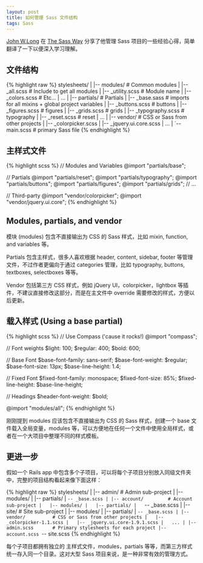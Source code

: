```yaml
---
layout: post
title: 如何管理 Sass 文件结构
tags: Sass
---
```


[John W.Long](http://wiseheartdesign.com) 在 [The Sass Way](http://thesassway.com/beginner/how-to-structure-a-sass-project) 分享了他管理 Sass 项目的一些经验心得，简单翻译了一下以便深入学习理解。

## 文件结构

{% highlight raw %}
stylesheets/
|
|-- modules/              # Common modules
|   |-- _all.scss         # Include to get all modules
|   |-- _utility.scss     # Module name
|   |-- _colors.scss      # Etc...
|   ...
|
|-- partials/             # Partials
|   |-- _base.sass        # imports for all mixins + global project variables
|   |-- _buttons.scss     # buttons
|   |-- _figures.scss     # figures
|   |-- _grids.scss       # grids
|   |-- _typography.scss  # typography
|   |-- _reset.scss       # reset
|   ...
|
|-- vendor/               # CSS or Sass from other projects
|   |-- _colorpicker.scss
|   |-- _jquery.ui.core.scss
|   ...
|
`-- main.scss             # primary Sass file
{% endhighlight %}

## 主样式文件

{% highlight scss %}
// Modules and Variables
@import "partials/base";

// Partials
@import "partials/reset";
@import "partials/typography";
@import "partials/buttons";
@import "partials/figures";
@import "partials/grids";
// ...

// Third-party
@import "vendor/colorpicker";
@import "vendor/jquery.ui.core";
{% endhighlight %}

## Modules, partials, and vendor

模块 (modules) 包含不直接输出为 CSS 的 Sass 样式，比如 mixin, function, and variables 等。

Partials 包含主样式，很多人喜欢根据 header, content, sidebar, footer 等管理文件，不过作者更偏向于通过 categories 管理，比如 typography, buttons, textboxes, selectboxes 等等。

Vendor 包括第三方 CSS 样式，例如 jQuery UI，colorpicker，lightbox 等插件，不建议直接修改这部分，而是在主文件中 override 需要修改的样式，方便以后更新。

## 载入样式 (Using a base partial)

{% highlight scss %}
// Use Compass ('cause it rocks!)
@import "compass";

// Font weights
$light: 100;
$regular: 400;
$bold: 600;

// Base Font
$base-font-family: sans-serif;
$base-font-weight: $regular;
$base-font-size: 13px;
$base-line-height: 1.4;

// Fixed Font
$fixed-font-family: monospace;
$fixed-font-size: 85%;
$fixed-line-height: $base-line-height;

// Headings
$header-font-weight: $bold;

@import "modules/all";
{% endhighlight %}

刚刚提到 modules 应该包含不直接输出为 CSS 的 Sass 样式，创建一个 base 文件载入全局变量，modules 等，可以方便地在任何一个文件中使用全局样式，或者在一个大项目中整理不同的样式模板。

## 更进一步

假如一个 Rails app 中包含多个子项目，可以将每个子项目分别放入同级文件夹中，完整的项目结构看起来像下面这样：

{% highlight raw %}
stylesheets/
|
|-- admin/           # Admin sub-project
|   |-- modules/
|   |-- partials/
|   `-- _base.scss
|
|-- account/         # Account sub-project
|   |-- modules/
|   |-- partials/
|   `-- _base.scss
|
|-- site/            # Site sub-project
|   |-- modules/
|   |-- partials/
|   `-- _base.scss
|
|-- vendor/          # CSS or Sass from other projects
|   |-- _colorpicker-1.1.scss
|   |-- _jquery.ui.core-1.9.1.scss
|   ...
|
|-- admin.scss       # Primary stylesheets for each project
|-- account.scss
`-- site.scss
{% endhighlight %}

每个子项目都拥有独立的 主样式文件，modules，partials 等等，而第三方样式统一存入同一个目录。这对大型 Sass 项目来说，是一种非常有效的管理方式。
